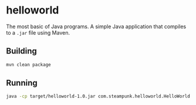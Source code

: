 # helloworld

The most basic of Java programs. A simple Java application that compiles to a `.jar` file using Maven.

## Building

```bash
mvn clean package
```

## Running

```bash
java -cp target/helloworld-1.0.jar com.steampunk.helloworld.HelloWorld
```
